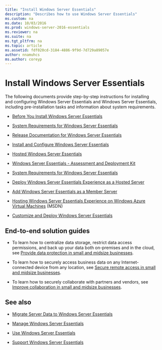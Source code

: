 ```yaml
---
title: "Install Windows Server Essentials"
description: "Describes how to use Windows Server Essentials"
ms.custom: na
ms.date: 10/03/2016
ms.prod: windows-server-2016-essentials
ms.reviewer: na
ms.suite: na
ms.tgt_pltfrm: na
ms.topic: article
ms.assetid: fdf020cd-3184-4886-9f9d-7d729a89057e
author: nnamuhcs
ms.author: coreyp
---
```




# Install Windows Server Essentials
The following documents provide step-by-step instructions for installing and configuring  Windows Server Essentials and  Windows Server Essentials, including pre-installation tasks and information about system requirements.   
  
-   [Before You Install Windows Server Essentials](Before-You-Install-Windows-Server-Essentials.md)  
  
-   [System Requirements for Windows Server Essentials](../get-started/System-Requirements-for-Windows-Server-Essentials.md)  
  
-   [Release Documentation for Windows Server Essentials](../get-started/Release-Documentation-for-Windows-Server-Essentials.md)  
  
-   [Install and Configure Windows Server Essentials](Install-and-Configure-Windows-Server-Essentials.md)  
  
-   [Hosted Windows Server Essentials](Hosted-Windows-Server-Essentials.md)  
  
-   [Windows Server Essentials - Assessment and Deployment Kit](Assessment-and-Deployment-Kit-for-Windows-Server-Essentials.md)  

-   [System Requirements for Windows Server Essentials](../get-started/System-Requirements-for-Windows-Server-Essentials.md)  
  
-   [Deploy Windows Server Essentials Experience as a Hosted Server](Deploy-Windows-Server-Essentials-Experience-as-a-Hosted-Server.md)  
  
-   [Add Windows Server Essentials as a Member Server](Add-Windows-Server-Essentials-as-a-Member-Server.md)  
  
-   [Hosting Windows Server Essentials Experience on Windows Azure Virtual Machines](http://msdn.microsoft.com/library/dn520828.aspx) (MSDN)  
  
-   [Customize and Deploy Windows Server Essentials](Customize-and-Deploy-Windows-Server-Essentials.md)  

  
## End-to-end solution guides  
  
-    To learn how to centralize data storage, restrict data access permissions, and back up your data both on-premises and in the cloud, see [Provide data protection in small and midsize businesses](http://technet.microsoft.com/library/dn582043.aspx).  
  
-    To learn how to securely access business data on any Internet-connected device from any location, see [Secure remote access in small and midsize businesses](http://technet.microsoft.com/library/dn629457.aspx).  
  
-    To learn how to securely collaborate with partners and vendors, see [Improve collaboration in small and midsize businesses](http://technet.microsoft.com/library/dn747893.aspx).  
  
## See also  
    
  
-   [Migrate Server Data to Windows Server Essentials](../migrate/Migrate-Server-Data-to-Windows-Server-Essentials.md)  
  
-   [Manage Windows Server Essentials](../manage/Manage-Windows-Server-Essentials.md)  
  
-   [Use Windows Server Essentials](../use/Use-Windows-Server-Essentials.md)  
  
-   [Support Windows Server Essentials](../support/Support-Windows-Server-Essentials.md)
